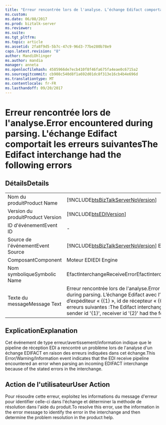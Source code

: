 ```yaml
---
title: "Erreur rencontrée lors de l'analyse. L’échange Edifact comportait les erreurs suivantes | Documents Microsoft"
ms.custom: 
ms.date: 06/08/2017
ms.prod: biztalk-server
ms.reviewer: 
ms.suite: 
ms.tgt_pltfrm: 
ms.topic: article
ms.assetid: 2fa8f9d5-5b7c-47c9-96d3-77be280b78e9
caps.latest.revision: "8"
author: MandiOhlinger
ms.author: mandia
manager: anneta
ms.openlocfilehash: 4585966de7ecb410f8f46fa675fa4eae0c6715a2
ms.sourcegitcommit: cb908c540d8f1a692d01dc8f313e16cb4b4e696d
ms.translationtype: MT
ms.contentlocale: fr-FR
ms.lasthandoff: 09/20/2017
---
```

# <a name="error-encountered-during-parsing-the-edifact-interchange-had-the-following-errors"></a><span data-ttu-id="77e26-103">Erreur rencontrée lors de l'analyse.</span><span class="sxs-lookup"><span data-stu-id="77e26-103">Error encountered during parsing.</span></span> <span data-ttu-id="77e26-104">L'échange Edifact comportait les erreurs suivantes</span><span class="sxs-lookup"><span data-stu-id="77e26-104">The Edifact interchange had the following errors</span></span>
## <a name="details"></a><span data-ttu-id="77e26-105">Détails</span><span class="sxs-lookup"><span data-stu-id="77e26-105">Details</span></span>  
  
|||  
|-|-|  
|<span data-ttu-id="77e26-106">Nom du produit</span><span class="sxs-lookup"><span data-stu-id="77e26-106">Product Name</span></span>|[!INCLUDE[btsBizTalkServerNoVersion](../includes/btsbiztalkservernoversion-md.md)]|  
|<span data-ttu-id="77e26-107">Version du produit</span><span class="sxs-lookup"><span data-stu-id="77e26-107">Product Version</span></span>|[!INCLUDE[btsEDIVersion](../includes/btsediversion-md.md)]|  
|<span data-ttu-id="77e26-108">ID d'événement</span><span class="sxs-lookup"><span data-stu-id="77e26-108">Event ID</span></span>|-|  
|<span data-ttu-id="77e26-109">Source de l'événement</span><span class="sxs-lookup"><span data-stu-id="77e26-109">Event Source</span></span>|[!INCLUDE[btsBizTalkServerNoVersion](../includes/btsbiztalkservernoversion-md.md)]<span data-ttu-id="77e26-110"> EDI</span><span class="sxs-lookup"><span data-stu-id="77e26-110"> EDI</span></span>|  
|<span data-ttu-id="77e26-111">Composant</span><span class="sxs-lookup"><span data-stu-id="77e26-111">Component</span></span>|<span data-ttu-id="77e26-112">Moteur EDI</span><span class="sxs-lookup"><span data-stu-id="77e26-112">EDI Engine</span></span>|  
|<span data-ttu-id="77e26-113">Nom symbolique</span><span class="sxs-lookup"><span data-stu-id="77e26-113">Symbolic Name</span></span>|<span data-ttu-id="77e26-114">EfactInterchangeReceiveError</span><span class="sxs-lookup"><span data-stu-id="77e26-114">EfactInterchangeReceiveError</span></span>|  
|<span data-ttu-id="77e26-115">Texte du message</span><span class="sxs-lookup"><span data-stu-id="77e26-115">Message Text</span></span>|<span data-ttu-id="77e26-116">Erreur rencontrée lors de l'analyse.</span><span class="sxs-lookup"><span data-stu-id="77e26-116">Error encountered during parsing.</span></span> <span data-ttu-id="77e26-117">L’échange Edifact avec l’id '{0}', id d’expéditeur « {{1} », id de récepteur « {{2} » comporte les erreurs suivantes :</span><span class="sxs-lookup"><span data-stu-id="77e26-117">The Edifact interchange with id '{0}', with sender id '{1}', receiver id '{2}' had the following errors:</span></span>|  
  
## <a name="explanation"></a><span data-ttu-id="77e26-118">Explication</span><span class="sxs-lookup"><span data-stu-id="77e26-118">Explanation</span></span>  
 <span data-ttu-id="77e26-119">Cet événement de type erreur/avertissement/information indique que le pipeline de réception EDI a rencontré un problème lors de l'analyse d'un échange EDIFACT en raison des erreurs indiquées dans cet échange.</span><span class="sxs-lookup"><span data-stu-id="77e26-119">This Error/Warning/Information event indicates that the EDI receive pipeline encountered an error when parsing an incoming EDIFACT interchange because of the stated errors in the interchange.</span></span>  
  
## <a name="user-action"></a><span data-ttu-id="77e26-120">Action de l'utilisateur</span><span class="sxs-lookup"><span data-stu-id="77e26-120">User Action</span></span>  
 <span data-ttu-id="77e26-121">Pour résoudre cette erreur, exploitez les informations du message d'erreur pour identifier celle-ci dans l'échange et déterminer la méthode de résolution dans l'aide du produit.</span><span class="sxs-lookup"><span data-stu-id="77e26-121">To resolve this error, use the information in the error message to identify the error in the interchange and then determine the problem resolution in the product help.</span></span>